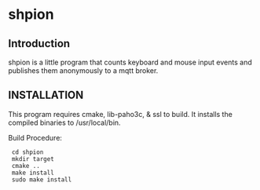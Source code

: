 shpion
=======

Introduction
-----------
shpion is a little program that counts keyboard and mouse input events and publishes them anonymously to a mqtt broker.

INSTALLATION
------------

This program requires cmake, lib-paho3c, & ssl to build. It installs the compiled binaries to /usr/local/bin.

Build Procedure:
```
 cd shpion
 mkdir target
 cmake ..
 make install
 sudo make install
```
